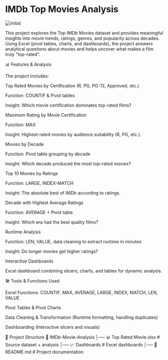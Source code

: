 # IMDb Top Movies Analysis

![imbd](https://www.google.com/url?sa=i&url=https%3A%2F%2Fchimaizuobi.com%2Fget-imdb-credit-filmmaker%2F&psig=AOvVaw2ZLV4maVD99wv5NidhOBAY&ust=1757606694042000&source=images&cd=vfe&opi=89978449&ved=0CBUQjRxqFwoTCPDHxbrJzo8DFQAAAAAdAAAAABAE)

This project explores the Top IMDb Movies dataset and provides meaningful insights into movie trends, ratings, genres, and popularity across decades. Using Excel (pivot tables, charts, and dashboards), the project answers analytical questions about movies and helps uncover what makes a film truly "top-rated".

📊 Features & Analysis

The project includes:

Top Rated Movies by Certification (R, PG, PG-13, Approved, etc.)

Function: COUNTIF & Pivot tables

Insight: Which movie certification dominates top-rated films?

Maximum Rating by Movie Certification

Function: MAX

Insight: Highest-rated movies by audience suitability (R, PG, etc.).

Movies by Decade

Function: Pivot table grouping by decade

Insight: Which decade produced the most top-rated movies?

Top 10 Movies by Ratings

Function: LARGE, INDEX-MATCH

Insight: The absolute best of IMDb according to ratings.

Decade with Highest Average Ratings

Function: AVERAGE + Pivot table

Insight: Which era had the best quality films?

Runtime Analysis

Function: LEN, VALUE, data cleaning to extract runtime in minutes

Insight: Do longer movies get higher ratings?

Interactive Dashboards

Excel dashboard combining slicers, charts, and tables for dynamic analysis.

🛠️ Tools & Functions Used

Excel Functions: COUNTIF, MAX, AVERAGE, LARGE, INDEX, MATCH, LEN, VALUE

Pivot Tables & Pivot Charts

Data Cleaning & Transformation (Runtime formatting, handling duplicates)

Dashboarding (Interactive slicers and visuals)

📂 Project Structure
📁 IMDb-Movie-Analysis
│── 📊 Top Rated Movie.xlsx         # Source dataset + analysis
│── 📈 Dashboards                   # Excel dashboards
│── 📜 README.md                    # Project documentation
